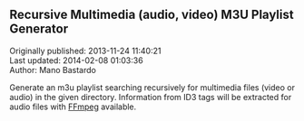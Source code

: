 ## Recursive Multimedia (audio, video) M3U Playlist Generator  
Originally published: 2013-11-24 11:40:21  
Last updated: 2014-02-08 01:03:36  
Author: Mano Bastardo  
  
Generate an m3u playlist searching recursively
for multimedia files (video or audio) in the given
directory.
Information from ID3 tags will be extracted for audio
files with [FFmpeg](http://en.wikipedia.org/wiki/FFmpeg) available.